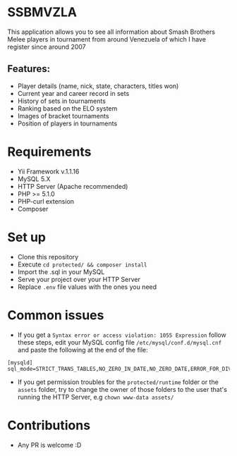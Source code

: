 # SSBMVZLA

This application allows you to see all information about Smash Brothers Melee players in tournament from around Venezuela of which I have register since around 2007
  
## Features:

- Player details (name, nick, state, characters, titles won)
- Current year and career record in sets
- History of sets in tournaments
- Ranking based on the ELO system
- Images of bracket tournaments
- Position of players in tournaments
  
# Requirements
  
- Yii Framework v.1.1.16
- MySQL 5.X
- HTTP Server (Apache recommended)
- PHP >= 5.1.0
- PHP-curl extension
- Composer
  
# Set up

- Clone this repository
- Execute `cd protected/ && composer install`
- Import the .sql in your MySQL
- Serve your project over your HTTP Server
- Replace `.env` file values with the ones you need

# Common issues

- If you get a `Syntax error or access violation: 1055 Expression` follow these steps, edit your MySQL config file `/etc/mysql/conf.d/mysql.cnf` and paste the following at the end of the file:
```
[mysqld]
sql_mode=STRICT_TRANS_TABLES,NO_ZERO_IN_DATE,NO_ZERO_DATE,ERROR_FOR_DIVISION_BY_ZERO,NO_AUTO_CREATE_USER,NO_ENGINE_SUBSTITUTION
```
- If you get permission troubles for the `protected/runtime` folder or the `assets` folder, try to change the owner of those folders to the user that's running the HTTP Server, e.g `chown www-data assets/`


# Contributions

- Any PR is welcome :D
